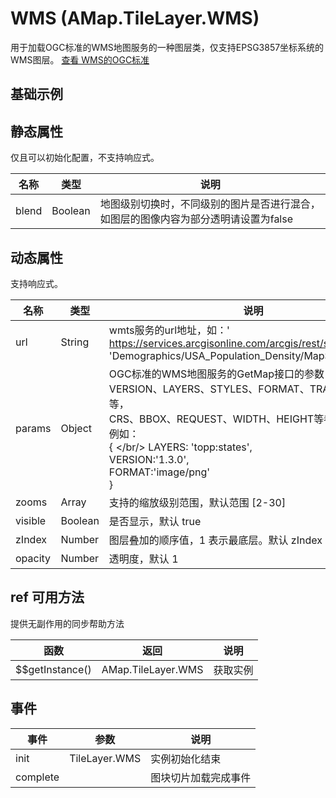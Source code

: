 # WMS (AMap.TileLayer.WMS)
用于加载OGC标准的WMS地图服务的一种图层类，仅支持EPSG3857坐标系统的WMS图层。
[查看 WMS的OGC标准](http://www.opengeospatial.org/standards/wms)

## 基础示例

<vuep template="#example"></vuep>

<script v-pre type="text/x-template" id="example">

  <template>
    <div class="amap-page-container">
      <el-amap  :zoom="zoom" :center="center" class="amap-demo">
        <el-amap-layer-wms :visible="visible" :url="url" :blend="false" :params="params"></el-amap-layer-wms>
      </el-amap>
      <div class="toolbar">
        <button type="button" name="button" @click="toggleVisible">{{visible ? '隐藏图层' : '显示图层'}}</button>
      </div>
    </div>
  </template>

  <style>
    .amap-demo {
      height: 300px;
    }
  </style>

  <script>
    module.exports = {
      name: 'amap-page',
      data() {
        return {
          zoom: 3,
          center: [-99.241291, 39.51401],
          visible: true,
          url: 'https://ahocevar.com/geoserver/wms',
          params: {
            Layer: '0',
            Version: '1.0.0',
            Format: 'image/png',
            TileMatrixSet: 'EPSG:3857'
          }
        };
      },
      methods: {
        toggleVisible(){
          this.visible = !this.visible;
        }
      }
    };
  </script>

</script>


## 静态属性
仅且可以初始化配置，不支持响应式。

名称 | 类型 | 说明
---|---|---|
blend  | Boolean | 地图级别切换时，不同级别的图片是否进行混合，如图层的图像内容为部分透明请设置为false

## 动态属性
支持响应式。

名称 | 类型 | 说明
---|---|---|
url | String | wmts服务的url地址，如：' https://services.arcgisonline.com/arcgis/rest/services/'+ 'Demographics/USA_Population_Density/MapServer/WMTS/'
params | Object | OGC标准的WMS地图服务的GetMap接口的参数，包括VERSION、LAYERS、STYLES、FORMAT、TRANSPARENT等，<br/>CRS、BBOX、REQUEST、WIDTH、HEIGHT等参数请勿添加，例如：<br/>{ </br/>  LAYERS: 'topp:states',<br/>  VERSION:'1.3.0',<br/>  FORMAT:'image/png'<br/>  }
zooms | Array | 支持的缩放级别范围，默认范围 [2-30]
visible | Boolean | 是否显示，默认 true
zIndex | Number | 图层叠加的顺序值，1 表示最底层。默认 zIndex：4
opacity | Number | 透明度，默认 1

## ref 可用方法
提供无副作用的同步帮助方法

函数 | 返回 | 说明
---|---|---|
$$getInstance() | AMap.TileLayer.WMS | 获取实例

## 事件

事件 | 参数 | 说明
---|---|---|
init | TileLayer.WMS | 实例初始化结束
complete |  | 图块切片加载完成事件

